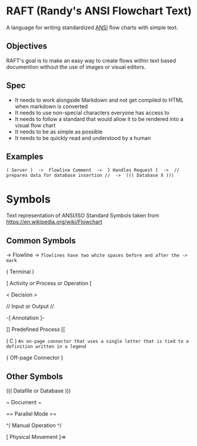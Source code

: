 # RAFT (Randy's ANSI Flowchart Text)
A language for writing standardized [ANSI](https://www.ansi.org/) flow charts with simple text.

## Objectives

RAFT's goal is to make an easy way to create flows within text based documention without the use of images or visual editors. 

## Spec

* It needs to work alongside Markdown and not get compiled to HTML when markdown is converted
* It needs to use non-special characters everyone has access to
* It needs to follow a standard that would allow it to be rendered into a visual flow chart
* It needs to be as simple as possible
* It needs to be quickly read and understood by a human

## Examples
```
( Server )  ->  Flowline Comment  ->  ] Handles Request [  ->  // prepares data for database insertion //  ->  ((( Database X )))
```
# Symbols

Text representation of ANSI/ISO Standard Symbols taken from https://en.wikipedia.org/wiki/Flowchart

## Common Symbols

 ->  Flowline  -> `flowlines have two white spaces before and after the -> mark`

( Terminal )

] Activity or Process or Operation [

< Decision >

// Input or Output //

-[ Annotation ]-

]] Predefined Process [[

( C ) `An on-page connector that uses a single letter that is tied to a definition written in a legend`

{ Off-page Connector }

## Other Symbols

((( Datafile or Database )))

~ Document ~

== Parallel Mode ==

^/ Manual Operation ^/

[ Physical Movement ]=>
